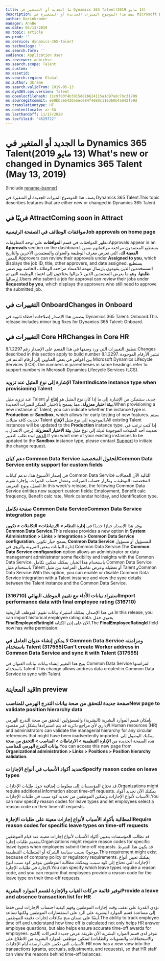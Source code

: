 ```yaml
---
title: ما الجديد أو المتغير في Dynamics 365 Talent‏ (13‏ مايو 2019)
description: يصف هذا الموضوع الميزات الجديدة أو المتغيرة في Microsoft Dynamics 365 Talent.
author: Darinkramer
manager: AnnBe
ms.date: 05/13/2019
ms.topic: article
ms.prod: ''
ms.service: dynamics-365-talent
ms.technology: ''
ms.search.form: ''
audience: Application User
ms.reviewer: anbichse
ms.search.scope: Talent
ms.custom: ''
ms.assetid: ''
ms.search.region: Global
ms.author: dkrame
ms.search.validFrom: 2019-05-13
ms.dyn365.ops.version: Talent
ms.openlocfilehash: 11c9f03f4b3915d81b624115a1d97a0c7bc31709
ms.sourcegitcommit: e89bb3e5420a6ece84f4e80c11e360b4a042f59d
ms.translationtype: HT
ms.contentlocale: ar-SA
ms.lasthandoff: 11/17/2020
ms.locfileid: "4529722"
---
```

# <a name="whats-new-or-changed-in-dynamics-365-talent-may-13-2019"></a><span data-ttu-id="67465-103">ما الجديد أو المتغير في Dynamics 365 Talent‏ (13‏ مايو 2019)</span><span class="sxs-lookup"><span data-stu-id="67465-103">What's new or changed in Dynamics 365 Talent (May 13, 2019)</span></span>

[!include [rename-banner](~/includes/cc-data-platform-banner.md)]

<span data-ttu-id="67465-104">يصف هذا الموضوع الميزات الجديدة أو المتغيرة في Dynamics 365 Talent.</span><span class="sxs-lookup"><span data-stu-id="67465-104">This topic describes features that are either new or changed in Dynamics 365 Talent.</span></span>

## <a name="coming-soon-in-attract"></a><span data-ttu-id="67465-105">قريبًا في Attract</span><span class="sxs-lookup"><span data-stu-id="67465-105">Coming soon in Attract</span></span>

### <a name="job-approvals-on-home-page"></a><span data-ttu-id="67465-106">موافقات الوظائف في الصفحة الرئيسية</span><span class="sxs-lookup"><span data-stu-id="67465-106">Job approvals on home page</span></span>

<span data-ttu-id="67465-107">تظهر الموافقات في قسم **الموافقات** على لوحة المعلومات.</span><span class="sxs-lookup"><span data-stu-id="67465-107">Approvals appear in an **Approvals** section on the dashboard.</span></span> <span data-ttu-id="67465-108">يستطيع المعتمدون مراجعة موافقاتهم ضمن **المعينة لك**، التي تعرض معرف الوظيفة والعنوان والمعتمدين الآخرين والتاريخ المعين.</span><span class="sxs-lookup"><span data-stu-id="67465-108">Approvers can review their approvals under **Assigned to you**, which displays the job ID, title, other approvers, and date assigned.</span></span> <span data-ttu-id="67465-109">يستطيع المستخدمين الذين يقومون بإرسال مهمة للاعتماد مراجعة الوظائف الخاصة بهم ضمن **طلبتها**، وهو ما يعرض المعتمدين الذين لا يزالوا يحتاجون إلى اعتماد الوظيفة التي تم إرسالها.</span><span class="sxs-lookup"><span data-stu-id="67465-109">Users who submit a job for approval can review their jobs under **Requested by you**, which displays the approvers who still need to approve the submitted job.</span></span>

## <a name="changes-in-onboard"></a><span data-ttu-id="67465-110">التغييرات في Onboard</span><span class="sxs-lookup"><span data-stu-id="67465-110">Changes in Onboard</span></span>

<span data-ttu-id="67465-111">يتضمن هذا الإصدار إصلاحات أخطاء ثانوية في Dynamics 365 Talent: Onboard.</span><span class="sxs-lookup"><span data-stu-id="67465-111">This release includes minor bug fixes for Dynamics 365 Talent: Onboard.</span></span>

## <a name="changes-in-core-hr"></a><span data-ttu-id="67465-112">التغييرات في Core HR</span><span class="sxs-lookup"><span data-stu-id="67465-112">Changes in Core HR</span></span>

<span data-ttu-id="67465-113">تنطبق التغييرات التي ورد وصفها في هذا القسم على الإصدار رقم 8.1.2297.</span><span class="sxs-lookup"><span data-stu-id="67465-113">Changes described in this section apply to build number 8.1.2297.</span></span> <span data-ttu-id="67465-114">تشير الأرقام الموجودة بين أقواس في بعض العناوين إلى أرقام الدعم في Microsoft Dynamics Lifecycle Services (LCS).</span><span class="sxs-lookup"><span data-stu-id="67465-114">The numbers in parentheses in some headings refer to support numbers in Microsoft Dynamics Lifecycle Services (LCS).</span></span>

### <a name="indicate-instance-type-when-provisioning-talent"></a><span data-ttu-id="67465-115">الإشارة إلى نوع المثيل عند تزويد Talent</span><span class="sxs-lookup"><span data-stu-id="67465-115">Indicate instance type when provisioning Talent</span></span>

<span data-ttu-id="67465-116">عند تزويد مثيل Talent جديد، ستتمكن من الإشارة إلى ما إذا كان نوع المثيل هو **إنتاج** أو **بيئة اختبار معزولة**، مما يسمح بالاختبار المبكر للميزات الجديدة.</span><span class="sxs-lookup"><span data-stu-id="67465-116">When provisioning a new instance of Talent, you can indicate whether the instance type is **Production** or **Sandbox**, which allows for early testing of new features.</span></span> <span data-ttu-id="67465-117">سيتم تحديث كافة مثيلات Talent الموجودة إلى نوع مثيل **الإنتاج**.</span><span class="sxs-lookup"><span data-stu-id="67465-117">All existing Talent instances will be updated to the **Production** instance type.</span></span> <span data-ttu-id="67465-118">إذا كنت ترغب في تحديث أحد المثيلات الموجودة لديك إلى نوع مثيل **بيئة الاختيار المعزولة**، يُرجى الاتصال بـ [الدعم](https://docs.microsoft.com/dynamics365/unified-operations/talent/talent-support) لبدء طلب التغيير.</span><span class="sxs-lookup"><span data-stu-id="67465-118">If you want one of your existing instances to be updated to the **Sandbox** instance type, please contact [Support](https://docs.microsoft.com/dynamics365/unified-operations/talent/talent-support) to initiate the change request.</span></span>

### <a name="common-data-service-entity-support-for-custom-fields"></a><span data-ttu-id="67465-119">دعم كيان Common Data Service للحقول المخصصة</span><span class="sxs-lookup"><span data-stu-id="67465-119">Common Data Service entity support for custom fields</span></span>

<span data-ttu-id="67465-120">في إصدار الأسبوع هذا، تدعم كيانات Common Data Service  التالية الآن المجالات المخصصة: التوظيف، وتكرار حساب الميزات، ومعدل حساب الميزات، وإجازة تقويم العمل، ونوع التعريف.</span><span class="sxs-lookup"><span data-stu-id="67465-120">In this week's release, the following Common Data Service entities now support custom fields: Employment, Benefit calc frequency, Benefit calc rate, Work calendar holiday, and Identification type.</span></span>

### <a name="common-data-service-integration-page"></a><span data-ttu-id="67465-121">صفحة تكامل Common Data Service</span><span class="sxs-lookup"><span data-stu-id="67465-121">Common Data Service integration page</span></span>

<span data-ttu-id="67465-122">يوفر هذا الإصدار خيارًا جديدًا في **إدارة النظام > الارتباطات> التكاملات > تكوين Common Data Service**.</span><span class="sxs-lookup"><span data-stu-id="67465-122">This release provides a new option in **System Administration > Links > Integrations > Common Data Service configuration**.</span></span> <span data-ttu-id="67465-123">يسمح خيار تكوين **Common Data Service** للمسؤول أو مسؤول إدارة البيانات ببعض المرونة والرؤى في Common Data Service.</span><span class="sxs-lookup"><span data-stu-id="67465-123">The **Common Data Service configuration** option allows an administrator or data management administrator some flexibility and insights with the Common Data Service.</span></span> <span data-ttu-id="67465-124">باستخدام هذا الخيار، يمكنك تمكين تكامل Common Data Service باستخدام مثيل Talent أو تعطيله وعرض تفاصيل المزامنة بين مثيل Talent وCommon Data Service.</span><span class="sxs-lookup"><span data-stu-id="67465-124">With this option, you can enable or disable Common Data Service integration with a Talent instance and view the sync details between the Talent instance and the Common Data Service.</span></span>

### <a name="import-performance-data-with-final-employee-rating-316710"></a><span data-ttu-id="67465-125">استيراد بيانات الأداء مع تقييم الموظف النهائي (316710)</span><span class="sxs-lookup"><span data-stu-id="67465-125">Import performance data with final employee rating (316710)</span></span>

<span data-ttu-id="67465-126">في هذا الإصدار، يمكنك استيراد بيانات تقييم الموظف التاريخية.</span><span class="sxs-lookup"><span data-stu-id="67465-126">In this release, you can import historical employee rating data.</span></span> <span data-ttu-id="67465-127">يحتوي حقل **FinalEmployeeRatingId** الآن على إذن الكتابة.</span><span class="sxs-lookup"><span data-stu-id="67465-127">The **FinalEmployeeRatingId** field now has write permission.</span></span>

### <a name="cant-create-worker-address-in-common-data-service-and-sync-it-with-talent-317555"></a><span data-ttu-id="67465-128">لا يمكن إنشاء عنوان العامل في Common Data Service ومزامنته باستخدام Talent (317555)</span><span class="sxs-lookup"><span data-stu-id="67465-128">Can't create Worker address in Common Data Service and sync it with Talent (317555)</span></span>

<span data-ttu-id="67465-129">يتيح هذا التغيير إنشاء بيانات بيانات العنوان في Common Data Service لمزامنتها باستخدام Talent.</span><span class="sxs-lookup"><span data-stu-id="67465-129">This change allows address data created in Common Data Service to sync with Talent.</span></span>

## <a name="in-preview"></a><span data-ttu-id="67465-130">قيد المعاينة</span><span class="sxs-lookup"><span data-stu-id="67465-130">In preview</span></span>

### <a name="new-page-to-validate-position-hierarchy-data"></a><span data-ttu-id="67465-131">صفحة جديدة للتحقق من صحة بيانات التدرج الهرمي للمناصب</span><span class="sxs-lookup"><span data-stu-id="67465-131">New page to validate position hierarchy data</span></span>

<span data-ttu-id="67465-132">بإمكان قسم الموارد البشرية (البشرية) والمسؤولين التحقق من صحة التدرج الهرمي الإداري لأي مراجع دائرية قد يتم استيرادها بشكل غير مقصود.</span><span class="sxs-lookup"><span data-stu-id="67465-132">Human resources (HR) and administrators can validate the managerial hierarchy for any circular references that might have been inadvertently imported.</span></span> <span data-ttu-id="67465-133">يمكنك الوصول إلى هذه الصفحة الجديدة من **الإدارة التنظيمية > الارتباطات > المناصب > التحقق من صحة بيانات التدرج الهرمي للمناصب‬**.</span><span class="sxs-lookup"><span data-stu-id="67465-133">You can access this new page from **Organizational administration > Links > Positions > Position hierarchy validation**.</span></span>

### <a name="specify-reason-codes-on-leave-types"></a><span data-ttu-id="67465-134">تحديد أكواد الأسباب في أنواع الإجازات</span><span class="sxs-lookup"><span data-stu-id="67465-134">Specify reason codes on leave types</span></span>

<span data-ttu-id="67465-135">قد تحتاج المؤسسات إلى معلومات إضافية حول طلبات الإجازات.</span><span class="sxs-lookup"><span data-stu-id="67465-135">Organizations might require additional information about time-off requests.</span></span> <span data-ttu-id="67465-136">يمكنك الآن تحديد أكواد الأسباب لأنواع الإجازات وتمكين الموظفين من تحديد كود سبب في طلبات الإجازات.</span><span class="sxs-lookup"><span data-stu-id="67465-136">You can now specify reason codes for leave types and let employees select a reason code on their time-off requests.</span></span>

### <a name="require-reason-codes-for-specific-leave-types-on-time-off-requests"></a><span data-ttu-id="67465-137">المطالبة بأكواد الأسباب لأنواع إجازات معينة على طلبات الإجازة</span><span class="sxs-lookup"><span data-stu-id="67465-137">Require reason codes for specific leave types on time-off requests</span></span>

<span data-ttu-id="67465-138">قد تطالب المؤسسات بتعيين أكواد الأسباب لأنواع إجازات معينة عند قيام الموظفين بتقديم طلبات إجازة.</span><span class="sxs-lookup"><span data-stu-id="67465-138">Organizations might require reason codes for specific leave types when employees submit time-off requests.</span></span> <span data-ttu-id="67465-139">قد يكون هذا الشرط موجودًا بسبب سياسة الشركة أو المتطلبات التنظيمية.</span><span class="sxs-lookup"><span data-stu-id="67465-139">This requirement might exist because of company policy or regulatory requirements.</span></span> <span data-ttu-id="67465-140">يمكنك تعيين أنواع الإجازات التي تحتاج إلى كود سبب، ويمكنك مطالبة الموظفين بتوفير كود سبب لنوع الإجازة في طلبات الإجازة.</span><span class="sxs-lookup"><span data-stu-id="67465-140">You can specify which leave types require a reason code, and you can require that employees provide a reason code for the leave type on their time-off requests.</span></span>

### <a name="provide-a-leave-and-absence-transaction-list-for-hr"></a><span data-ttu-id="67465-141">توفير قائمة حركات الغياب والإجازة لقسم الموارد البشرية</span><span class="sxs-lookup"><span data-stu-id="67465-141">Provide a leave and absence transaction list for HR</span></span>

<span data-ttu-id="67465-142">تؤدي القدرة على تعقب وقت إجازات الموظفين وفهم كيفية احتساب الإجازات ليس فقط إلى مساعدة قسم الموارد البشرية على الرد على استفسارات الموظفين ولكنها تساعد أيضًا على ضمان منح مكافآت إجازات دقيقة للموظفين.</span><span class="sxs-lookup"><span data-stu-id="67465-142">The ability to track employee time off and understand how time off is calculated not only helps HR answer employee questions, but also helps ensure accurate time-off awards for employees.</span></span> <span data-ttu-id="67465-143">تتوفر لدى قسم الموارد البشرية الآن طريقة عرض جديدة للحركات (المُنح والاستحقاقات والتسويات والطلبات) لتمكين موظفي الموارد البشرية من الاطلاع على الأسباب التي تكمن خلف أرصدة أيام الإجازات.</span><span class="sxs-lookup"><span data-stu-id="67465-143">HR now has a new view into the transactions (grants, accruals, adjustments, and requests), so that HR staff can view the reasons behind time-off balances.</span></span>
